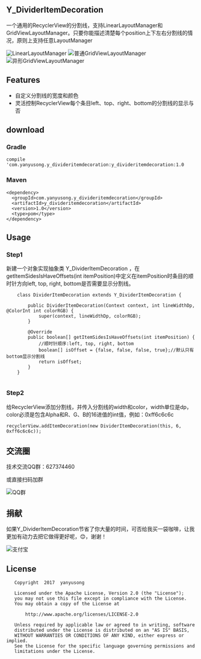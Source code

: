 ## Y_DividerItemDecoration 

一个通用的RecyclerView的分割线，支持LinearLayoutManager和GridViewLayoutManager。只要你能描述清楚每个position上下左右分割线的情况，原则上支持任意LayoutManager

![LinearLayoutManager](http://ofc92njab.bkt.clouddn.com/Screenshot_2017-04-10-14-02-17.png?imageView2/0/w/500/h/1000/format/jpg/q/75|imageslim)  ![普通GridViewLayoutManager](http://ofc92njab.bkt.clouddn.com/Screenshot_2017-04-10-14-02-30.png?imageView2/0/w/500/h/1000/format/jpg/q/75|imageslim) ![异形GridViewLayoutManager](http://ofc92njab.bkt.clouddn.com/Screenshot_2017-04-10-14-02-39.png?imageView2/0/w/500/h/1000/format/jpg/q/75|imageslim)
## Features
* 自定义分割线的宽度和颜色
* 灵活控制RecyclerView每个条目left、top、right、bottom的分割线的显示与否

## download

### Gradle

```
compile 'com.yanyusong.y_divideritemdecoration:y_divideritemdecoration:1.0
```

### Maven

```
<dependency>
  <groupId>com.yanyusong.y_divideritemdecoration</groupId>
  <artifactId>y_divideritemdecoration</artifactId>
  <version>1.0</version>
  <type>pom</type>
</dependency>
```

## Usage

### Step1

新建一个对象实现抽象类 Y\_DividerItemDecoration ，在getItemSidesIsHaveOffsets(int itemPosition)中定义在itemPosition时条目的顺时针方向left, top, right, bottom是否需要显示分割线。

```
    class DividerItemDecoration extends Y_DividerItemDecoration {

        public DividerItemDecoration(Context context, int lineWidthDp, @ColorInt int colorRGB) {
            super(context, lineWidthDp, colorRGB);
        }

        @Override
        public boolean[] getItemSidesIsHaveOffsets(int itemPosition) {
            //顺时针顺序:left, top, right, bottom
            boolean[] isOffset = {false, false, false, true};//默认只有bottom显示分割线
            return isOffset;
        }
    }
    
```
    
### Step2

给RecyclerView添加分割线，并传入分割线的width和color，width单位是dp，color必须是包含Alpha和R、G、B的16进值的int值，例如：0xff6c6c6c

```
recyclerView.addItemDecoration(new DividerItemDecoration(this, 6, 0xff6c6c6c));

```

## 交流圈

技术交流QQ群：627374460

或直接扫码加群

![QQ群](http://ofc92njab.bkt.clouddn.com/temp_qrcode_share_627374460.png?imageView2/0/w/500/h/1000/format/jpg/q/75|imageslim)

## 捐献

如果Y_DividerItemDecoration节省了你大量的时间，可否给我买一袋咖啡，让我更加有动力去把它做得更好呢，:blush:，谢谢！

![支付宝](http://ofc92njab.bkt.clouddn.com/1491803495015.jpg?imageView2/0/w/500/h/1000/format/jpg/q/75|imageslim)

## License

```
   Copyright  2017  yanyusong
   
   Licensed under the Apache License, Version 2.0 (the "License");
   you may not use this file except in compliance with the License.
   You may obtain a copy of the License at

       http://www.apache.org/licenses/LICENSE-2.0

   Unless required by applicable law or agreed to in writing, software
   distributed under the License is distributed on an "AS IS" BASIS,
   WITHOUT WARRANTIES OR CONDITIONS OF ANY KIND, either express or implied.
   See the License for the specific language governing permissions and
   limitations under the License.
```


